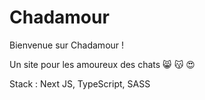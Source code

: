 # Chadamour

Bienvenue sur Chadamour !

Un site pour les amoureux des chats :smile_cat: :kissing_cat: :heart_eyes:

Stack : Next JS, TypeScript, SASS